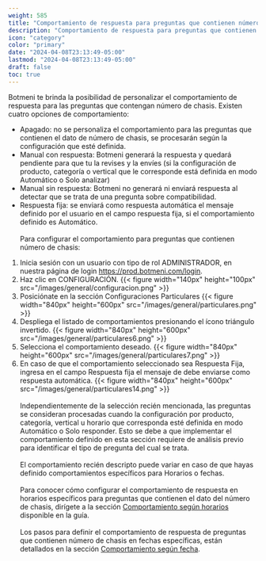 ```yaml
---
weight: 585
title: "Comportamiento de respuesta para preguntas que contienen número de chasis"
description: "Comportamiento de respuesta para preguntas que contienen número de chasis"
icon: "category"
color: "primary"
date: "2024-04-08T23:13:49-05:00"
lastmod: "2024-04-08T23:13:49-05:00"
draft: false
toc: true
---
```


Botmeni te brinda la posibilidad de personalizar el comportamiento de respuesta para las preguntas que contengan número de chasis. 
Existen cuatro opciones de comportamiento:
- Apagado: no se personaliza el comportamiento para las preguntas que contienen el dato de número de chasis, se procesarán según la configuración que esté definida. 
- Manual con respuesta: Botmeni generará la respuesta y quedará pendiente para que tu la revises y la envíes (si la configuración de producto, categoría o vertical que le corresponde está definida en modo Automático o Solo analizar)
- Manual sin respuesta: Botmeni no generará ni enviará respuesta al detectar que se trata de una pregunta sobre compatibilidad.
- Respuesta fija: se enviará como respuesta automática el mensaje definido por el usuario en el campo respuesta fija, si el comportamiento definido es Automático.
<br></br>
Para configurar el comportamiento para preguntas que contienen número de chasis:
1. Inicia sesión con un usuario con tipo de rol ADMINISTRADOR, en nuestra página de login <https://prod.botmeni.com/login>.
2. Haz clic en CONFIGURACIÓN.
{{< figure width="140px" height="100px" src="/images/general/configuracion.png" >}}
3. Posiciónate en la sección Configuraciones Particulares
{{< figure width="840px" height="600px" src="/images/general/particulares.png" >}}
4. Despliega el listado de comportamientos presionando el ícono triángulo invertido.
{{< figure width="840px" height="600px" src="/images/general/particulares6.png" >}}
5. Selecciona el comportamiento deseado.
{{< figure width="840px" height="600px" src="/images/general/particulares7.png" >}}	
6. En caso de que el comportamiento seleccionado sea Respuesta Fija, ingresa en el campo Respuesta fija el mensaje de debe enviarse como respuesta automática.
{{< figure width="840px" height="600px" src="/images/general/particulares14.png" >}}
<br></br>
Independientemente de la selección recién mencionada, las preguntas se consideran procesadas cuando la configuración por producto, categoría, vertical u horario que corresponda esté definida en modo Automático o Solo responder. Esto se debe a que implementar el comportamiento definido en esta sección requiere de análisis previo para identificar el tipo de pregunta del cual se trata.<br></br>
El comportamiento recién descripto puede variar en caso de que hayas definido comportamientos específicos para Horarios o fechas.<br></br>
Para conocer cómo configurar el comportamiento de respuesta en horarios específicos para preguntas que contienen el dato del número de chasis, dirígete a la sección [Comportamiento según horarios](../Configuración_comportamiento_respuesta/Horarios_solo_analizar.md) disponible en la guía.<br></br>
Los pasos para definir el comportamiento de respuesta de preguntas que contienen número de chasis en fechas específicas, están detallados en la sección [Comportamiento según fecha](../Configuración_comportamiento_respuesta/Dias_festivos.md).<br></br>
